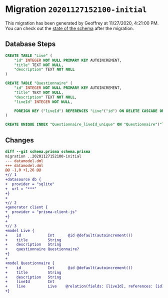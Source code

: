# Migration `20201127152100-initial`

This migration has been generated by Geoffrey at 11/27/2020, 4:21:00 PM.
You can check out the [state of the schema](./schema.prisma) after the migration.

## Database Steps

```sql
CREATE TABLE "Live" (
    "id" INTEGER NOT NULL PRIMARY KEY AUTOINCREMENT,
    "title" TEXT NOT NULL,
    "description" TEXT NOT NULL
)

CREATE TABLE "Questionnaire" (
    "id" INTEGER NOT NULL PRIMARY KEY AUTOINCREMENT,
    "title" TEXT NOT NULL,
    "description" TEXT NOT NULL,
    "liveId" INTEGER NOT NULL,

    FOREIGN KEY ("liveId") REFERENCES "Live"("id") ON DELETE CASCADE ON UPDATE CASCADE
)

CREATE UNIQUE INDEX "Questionnaire_liveId_unique" ON "Questionnaire"("liveId")
```

## Changes

```diff
diff --git schema.prisma schema.prisma
migration ..20201127152100-initial
--- datamodel.dml
+++ datamodel.dml
@@ -1,0 +1,26 @@
+// 1
+datasource db {
+  provider = "sqlite" 
+  url = "***"
+}
+
+// 2
+generator client {
+  provider = "prisma-client-js"
+}
+
+// 3
+model Live {
+    id            Int      @id @default(autoincrement())
+    title         String
+    description   String
+    questionnaire Questionnaire?
+}
+
+model Questionnaire {
+    id            Int      @id @default(autoincrement())
+    title         String
+    description   String
+    liveId        Int
+    live          Live    @relation(fields: [liveId], references: [id])
+}
```


